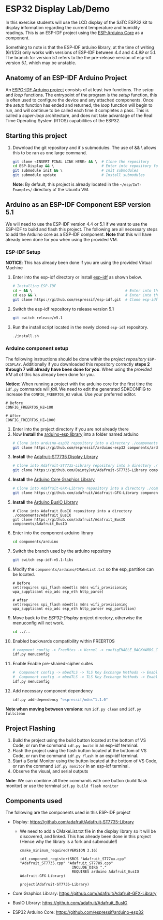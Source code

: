 # ESP32 Display Lab/Demo

In this exercise students will use the LCD display of the SaTC ESP32 kit to display information regarding the current temperature and humidity readings. This is an ESP-IDF project using the [ESP-Arduino Core](https://github.com/espressif/arduino-esp32) as a component.

Something to note is that the ESP-IDF arduino library, at the time of writing (6/1/23) only works with versions of ESP-IDF between *4.4* and *4.4.99* or 5.1. The branch for version 5.1 refers to the the pre-release version of esp-idf version 5.1, which may be unstable.

## Anatomy of an ESP-IDF Arduino Project

An [ESPO-IDF Arduino project](https://espressif-docs.readthedocs-hosted.com/projects/arduino-esp32/en/latest/esp-idf_component.html) consists of at least two functions. The *setup* and *loop* functions. The entrypoint of the program is the *setup* function, this is often used to configure the device and any attached components. Once the *setup* function has ended and returned, the *loop* function will begin to run, and will continue to be called each time it completes a pass. This is called a *super-loop* architecture, and does not take advantage of the Real Time Operating System (RTOS) capabilities of the ESP32.

## Starting this project
1. Download the git repository and it's submodules. The use of && \ allows this to be ran as one large command.
    ```sh
    git clone <INSERT FINAL LINK HERE> && \  # Clone the repository 
    cd ESP-Display && \                      # Enter into repository folder
    git submodule init && \                  # Init submodules
    git submodule update                     # Install submodules
    ```
    **Note**: By default, this project is already located in the ``` ~/esp/IoT-Examples/ ``` directory of the Ubuntu VM.
## Arduino as an ESP-IDF Component ESP version 5.1
We will need to use the ESP-IDF version 4.4 or 5.1 if we want to use the ESP-IDF to build and flash this project. The following are all necessary steps to add the Arduino core as a ESP-IDF component. **Note** that this will have already been done for you when using the provided VM.

### ESP-IDF Setup
**NOTICE**: This has already been done if you are using the provided Virtual Machine
1. Enter into the esp-idf directory or install [esp-idf](https://github.com/espressif/esp-idf) as shown below.
    ```sh
    # Installing ESP-IDF
    cd ~ && \                                           # Enter into the home directory 
    cd esp && \                                         # Enter into the newly create folder
    git clone https://github.com/espressif/esp-idf.git  # Clone esp-idf
    ```
2. Switch the esp-idf repository to release version 5.1
    ```sh 
    git switch release/v5.1
    ```
3. Run the install script located in the newly cloned ``` esp-idf ``` repository.
    ```sh 
    ./install.sh
    ```

### Arduino component setup
The following instructions should be done within the *project repository* ``` ESP-DISPLAY ```. Additionally if you downloaded this repository correctly **steps 2 through 7 will already have been done for you**. When using the *provided VM* all of this has already been done for you.

**Notice**: When running a project with the arduino core for the first time the ``` idf.py ``` commands will *fail*. We need to edit the generated SDKCONFIG to increase the ``` CONFIG_FREERTOS_HZ ``` value. Use your preferred editor.
``` 
# Before 
CONFIG_FREERTOS_HZ=100

# After 
CONFIG_FREERTOS_HZ=1000
```

1. Enter into the project directory if you are not already there
2. Now **Install** the [arduino-esp library](https://github.com/espressif/arduino-esp32) into a folder named arduino
    ```sh
    # Clone into arduino-esp32 repository into a directory ./components/arduino
    git clone https://github.com/espressif/arduino-esp32 components/arduino  # Clone arduino core
    ```
3. **Install** the [Adafruit-ST7735 Display Library](https://github.com/adafruit/Adafruit-ST7735-Library)
    ```sh
    # Clone into Adafruit-ST7735-Library repository into a directory ./components/Adafruit-ST7735-Library
    git clone https://github.com/DaintyJet/Adafruit-ST7735-Library components/Adafruit-ST7735-Library
    ```
4. **Install** the [Arduino Core Graphics Library](https://github.com/adafruit/Adafruit-GFX-Library)
    ```sh
    # Clone into Adafruit-GFX-Library repository into a directory ./components/Adafruit-GFX-Library
    git clone https://github.com/adafruit/Adafruit-GFX-Library components/Adafruit-GFX-Library
    ```
5. **Install** the [Arduino BusIO Library](https://github.com/adafruit/Adafruit_BusIO)
    ``` 
    # Clone into Adafruit_BusIO repository into a directory ./components/Adafruit_BusIO
    git clone https://github.com/adafruit/Adafruit_BusIO components/Adafruit_BusIO
    ```
6. Enter into the component arduino library
    ```sh
    cd components/arduino 
    ```
7. Switch the branch used by the arduino repository
    ```sh
    git switch esp-idf-v5.1-libs
    ```
8. Modify the ``` components/arduino/CMakeList.txt ``` so the esp_partition can be located.
    ```
    # Before
    set(requires spi_flash mbedtls mdns wifi_provisioning wpa_supplicant esp_adc esp_eth http_parse)

    # After
    set(requires spi_flash mbedtls mdns wifi_provisioning wpa_supplicant esp_adc esp_eth http_parser esp_partition)
    ``` 
9.  Move back to the *ESP32-Display* project directory, otherwise the menuconfig will not work.
    ```sh
    cd ../..
    ```
10. Enabled backwards compatibility within FREERTOS
    ```sh
    # compoent config -> FreeRtos -> Kernel -> configENABLE_BACKWARDS_COMPATIBILITY 
    idf.py menuconfig 
    ```
11. Enable Enable pre-shaired-cipher suites 
    ```sh
    #  Component config -> mbedTLS -> TLS Key Exchange Methods -> Enable pre shared-key ciphersuites
    #  Component config -> mbedTLS -> TLS Key Exchange Methods -> Enable PSK based ciphersuite modes
    idf.py menuconfig   
    ```
12. Add necessary component dependency
    ```sh
    idf.py add-dependency "espressif/mdns^1.1.0"
    ```

**Note when moving between versions**: run ``` idf.py clean ``` and ``` idf.py fullclean ```

## Project Flashing
1. Build the project using the build button located at the bottom of VS Code, or run the command ``` idf.py build ``` in an esp-idf terminal. 
2. Flash the project using the flash button located at the bottom of VS Code, or run the command ``` idf.py flash ``` in an esp-idf terminal. 
3. Start a Serial Monitor using the button located at the bottom of VS Code, or run the command ``` idf.py monitor ``` in an esp-idf terminal. 
4. Observe the visual, and serial outputs 

**Note**: We can combine all three commands with one button (build flash monitor) or use the terminal ``` idf.py build flash monitor ```

## Components used
The following are the components used in this ESP-IDF project 

* Display: https://github.com/adafruit/Adafruit-ST7735-Library
   * We need to add a CMakeList.txt file in the display library so it will be discovered, and linked. This has already been done in this project (Hence why the library is a fork and submodule!) 
        ```
        cmake_minimum_required(VERSION 3.16)

        idf_component_register(SRCS "Adafruit_ST77xx.cpp" "Adafruit_ST7735.cpp" "Adafruit_ST7789.cpp" 
                                INCLUDE_DIRS "."
                                REQUIRES arduino Adafruit_BusIO Adafruit-GFX-Library)

        project(Adafruit-ST7735-Library)

        ```

* Core Graphics Library: https://github.com/adafruit/Adafruit-GFX-Library

* BusIO Library: https://github.com/adafruit/Adafruit_BusIO

* ESP32 Arduino Core: https://github.com/espressif/arduino-esp32   
